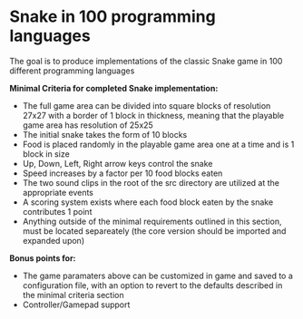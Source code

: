 # Snake in 100 programming languages
The goal is to produce implementations of the classic Snake game in 100 different programming languages

**Minimal Criteria for completed Snake implementation:**

- The full game area can be divided into square blocks of resolution 27x27 with a border of 1 block in thickness, meaning that the playable game area has resolution of 25x25
- The initial snake takes the form of 10 blocks
- Food is placed randomly in the playable game area one at a time and is 1 block in size
- Up, Down, Left, Right arrow keys control the snake
- Speed increases by a factor per 10 food blocks eaten
- The two sound clips in the root of the src directory are utilized at the appropriate events
- A scoring system exists where each food block eaten by the snake contributes 1 point
- Anything outside of the minimal requirements outlined in this section, must be located separeately (the core version should be imported and expanded upon)

**Bonus points for:**

- The game paramaters above can be customized in game and saved to a configuration file, with an option to revert to the defaults described in the minimal criteria section
- Controller/Gamepad support


